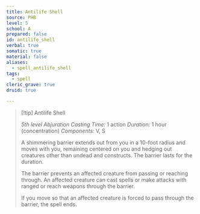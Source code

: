 ```yaml
---
title: Antilife Shell
source: PHB
level: 5
school: A
prepared: false
id: antilife_shell
verbal: true
somatic: true
material: false
aliases:
  - spell_antilife_shell
tags:
  - spell
cleric_grave: true
druid: true

---
```

>[!tip] Antilife Shell
>
> *5th level Abjuration*
> *Casting Time:* 1 action
> *Duration:* 1 hour (concentration)
> *Components:* V, S
>
>A shimmering barrier extends out from you in a 10-foot radius and moves with you, remaining centered on you and hedging out creatures other than undead and constructs. The barrier lasts for the duration.
>
>The barrier prevents an affected creature from passing or reaching through. An affected creature can cast spells or make attacks with ranged or reach weapons through the barrier.
>
>If you move so that an affected creature is forced to pass through the barrier, the spell ends.
>

